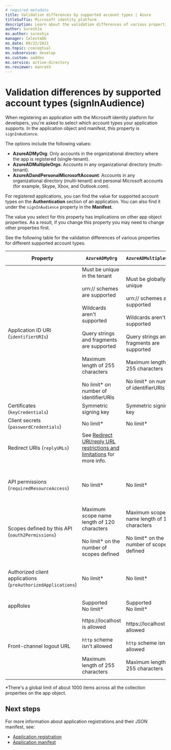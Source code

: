 ```yaml
---
# required metadata
title: Validation differences by supported account types | Azure
titleSuffix: Microsoft identity platform
description: Learn about the validation differences of various properties for different supported account types when registering your app with the Microsoft identity platform.
author: SureshJa
ms.author: sureshja
manager: CelesteDG
ms.date: 09/22/2021
ms.topic: conceptual
ms.subservice: develop
ms.custom: aaddev
ms.service: active-directory
ms.reviewer: manrath
---
```


# Validation differences by supported account types (signInAudience)

When registering an application with the Microsoft identity platform for developers, you're asked to select which account types your application supports. In the application object and manifest, this property is `signInAudience`.

The options include the following values:

- **AzureADMyOrg**: Only accounts in the organizational directory where the app is registered (single-tenant).
- **AzureADMultipleOrgs**: Accounts in any organizational directory (multi-tenant).
- **AzureADandPersonalMicrosoftAccount**: Accounts in any organizational directory (multi-tenant) and personal Microsoft accounts (for example, Skype, Xbox, and Outlook.com).

For registered applications, you can find the value for supported account types on the **Authentication** section of an application. You can also find it under the `signInAudience` property in the **Manifest**.

The value you select for this property has implications on other app object properties. As a result, if you change this property you may need to change other properties first.

See the following table for the validation differences of various properties for different supported account types.

| Property                                                     | `AzureADMyOrg`                                                                                                                                                                                                                                      | `AzureADMultipleOrgs`                                                                                                                                                                                                                          | `AzureADandPersonalMicrosoftAccount` and `PersonalMicrosoftAccount`                                                                                                                                                |
| ------------------------------------------------------------ | --------------------------------------------------------------------------------------------------------------------------------------------------------------------------------------------------------------------------------------------------- | ---------------------------------------------------------------------------------------------------------------------------------------------------------------------------------------------------------------------------------------------- | ------------------------------------------------------------------------------------------------------------------------------------------------------------------------------------------------------------------ |
| Application ID URI (`identifierURIs`)                        | Must be unique in the tenant <br><br> urn:// schemes are supported <br><br> Wildcards aren't supported <br><br> Query strings and fragments are supported <br><br> Maximum length of 255 characters <br><br> No limit\* on number of identifierURIs | Must be globally unique <br><br> urn:// schemes are supported <br><br> Wildcards aren't supported <br><br> Query strings and fragments are supported <br><br> Maximum length of 255 characters <br><br> No limit\* on number of identifierURIs | Must be globally unique <br><br> urn:// schemes aren't supported <br><br> Wildcards, fragments, and query strings aren't supported <br><br> Maximum length of 120 characters <br><br> Maximum of 50 identifierURIs |
| Certificates (`keyCredentials`)                              | Symmetric signing key                                                                                                                                                                                                                               | Symmetric signing key                                                                                                                                                                                                                          | Encryption and asymmetric signing key                                                                                                                                                                              |
| Client secrets (`passwordCredentials`)                       | No limit\*                                                                                                                                                                                                                                          | No limit\*                                                                                                                                                                                                                                     | If liveSDK is enabled: Maximum of two client secrets                                                                                                                                                               |
| Redirect URIs (`replyURLs`)                                  | See [Redirect URI/reply URL restrictions and limitations](reply-url.md) for more info.                                                                                                                                                              |                                                                                                                                                                                                                                                |                                                                                                                                                                                                                    |
| API permissions (`requiredResourceAccess`)                   | No limit\*                                                                                                                                                                                                                                          | No limit\*                                                                                                                                                                                                                                     | Maximum of 50 resources per application and 30 permissions per resource (for example, Microsoft Graph). Total limit of 200 per application (resources x permissions).                                              |
| Scopes defined by this API (`oauth2Permissions`)             | Maximum scope name length of 120 characters <br><br> No limit\* on the number of scopes defined                                                                                                                                                     | Maximum scope name length of 120 characters <br><br> No limit\* on the number of scopes defined                                                                                                                                                | Maximum scope name length of 40 characters <br><br> Maximum of 100 scopes defined                                                                                                                                  |
| Authorized client applications (`preAuthorizedApplications`) | No limit\*                                                                                                                                                                                                                                          | No limit\*                                                                                                                                                                                                                                     | Total maximum of 500 <br><br> Maximum of 100 client apps defined <br><br> Maximum of 30 scopes defined per client                                                                                                  |
| appRoles                                                     | Supported <br> No limit\*                                                                                                                                                                                                                           | Supported <br> No limit\*                                                                                                                                                                                                                      | Not supported                                                                                                                                                                                                      |
| Front-channel logout URL                                     | https://localhost is allowed <br><br> `http` scheme isn't allowed <br><br> Maximum length of 255 characters                                                                                                                                         | https://localhost is allowed <br><br> `http` scheme isn't allowed <br><br> Maximum length of 255 characters                                                                                                                                    | <br><br> https://localhost is allowed, http://localhost fails for MSA <br><br> Maximum length of 255 characters <br><br> `http` scheme isn't allowed <br><br> Wildcards aren't supported                           |

*There's a global limit of about 1000 items across all the collection properties on the app object.

## Next steps

For more information about application registrations and their JSON manifest, see:

- [Application registration](app-objects-and-service-principals.md)
- [Application manifest](reference-app-manifest.md)
